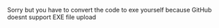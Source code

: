 Sorry but you have to convert the code to exe yourself because GitHub doesnt support EXE file upload
